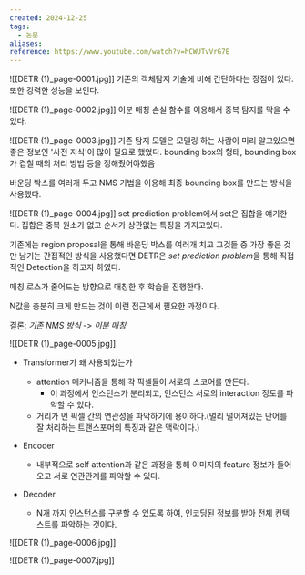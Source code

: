 ```yaml
---
created: 2024-12-25
tags:
  - 논문
aliases: 
reference: https://www.youtube.com/watch?v=hCWUTvVrG7E
---
```

![[DETR (1)_page-0001.jpg]]
기존의 객체탐지 기술에 비해 간단하다는 장점이 있다.
또한 강력한 성능을 보인다.

![[DETR (1)_page-0002.jpg]]
이분 매칭 손실 함수를 이용해서 중복 탐지를 막을 수 있다.

![[DETR (1)_page-0003.jpg]]
기존 탐지 모델은 모델링 하는 사람이 미리 알고있으면 좋은 정보인 '사전 지식'이 많이 필요로 했었다.
	bounding box의 형태, bounding box가 겹칠 때의 처리 방법 등을 정해줬어야했음

바운딩 박스를 여러개 두고 NMS 기법을 이용해 최종 bounding box를 만드는 방식을 사용했다.

![[DETR (1)_page-0004.jpg]]
set prediction problem에서 set은 집합을 얘기한다.
	집합은 중복 원소가 없고 순서가 상관없는 특징을 가지고있다.

기존에는 region proposal을 통해 바운딩 박스를 여러개 치고 그것들 중 가장 좋은 것만 남기는 간접적인 방식을 사용했다면 DETR은 *set prediction problem*을 통해 직접적인 Detection을 하고자 하였다.

매칭 로스가 줄어드는 방향으로 매칭한 후 학습을 진행한다.

N값을 충분히 크게 만드는 것이 이런 접근에서 필요한 과정이다.

결론: *기존 NMS 방식* -> *이분 매칭*


![[DETR (1)_page-0005.jpg]]
- Transformer가 왜 사용되었는가
	- attention 매커니즘을 통해 각 픽셀들이 서로의 스코어를 만든다.
		- 이 과정에서 인스턴스가 분리되고, 인스턴스 서로의 interaction 정도를 파악할 수 있다.
	- 거리가 먼 픽셀 간의 연관성을 파악하기에 용이하다.(멀리 떨어져있는 단어를 잘 처리하는 트랜스포머의 특징과 같은 맥락이다.)

- Encoder
	- 내부적으로 self attention과 같은 과정을 통해 이미지의 feature 정보가 들어오고 서로 연관관계를 파악할 수 있다.

- Decoder
	- N개 까지 인스턴스를 구분할 수 있도록 하여, 인코딩된 정보를 받아 전체 컨텍스트를 파악하는 것이다.





![[DETR (1)_page-0006.jpg]]

![[DETR (1)_page-0007.jpg]]